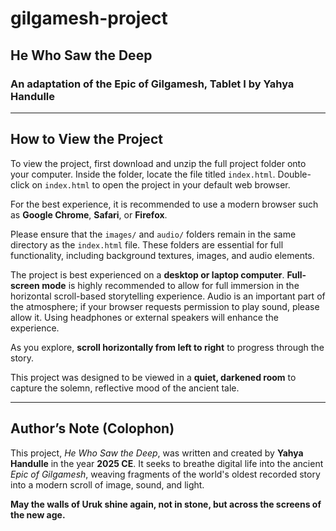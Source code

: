 # gilgamesh-project

## He Who Saw the Deep  
### An adaptation of the Epic of Gilgamesh, Tablet I by Yahya Handulle

---

## How to View the Project

To view the project, first download and unzip the full project folder onto your computer. Inside the folder, locate the file titled `index.html`. Double-click on `index.html` to open the project in your default web browser. 

For the best experience, it is recommended to use a modern browser such as **Google Chrome**, **Safari**, or **Firefox**.

Please ensure that the `images/` and `audio/` folders remain in the same directory as the `index.html` file. These folders are essential for full functionality, including background textures, images, and audio elements.

The project is best experienced on a **desktop or laptop computer**. **Full-screen mode** is highly recommended to allow for full immersion in the horizontal scroll-based storytelling experience. Audio is an important part of the atmosphere; if your browser requests permission to play sound, please allow it. Using headphones or external speakers will enhance the experience. 

As you explore, **scroll horizontally from left to right** to progress through the story.

This project was designed to be viewed in a **quiet, darkened room** to capture the solemn, reflective mood of the ancient tale.

---

## Author’s Note (Colophon)

This project, *He Who Saw the Deep*, was written and created by **Yahya Handulle** in the year **2025 CE**. It seeks to breathe digital life into the ancient *Epic of Gilgamesh*, weaving fragments of the world's oldest recorded story into a modern scroll of image, sound, and light. 

**May the walls of Uruk shine again, not in stone, but across the screens of the new age.**
